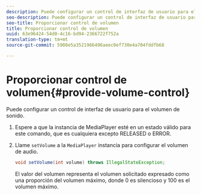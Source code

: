 ```yaml
---
description: Puede configurar un control de interfaz de usuario para el volumen de sonido.
seo-description: Puede configurar un control de interfaz de usuario para el volumen de sonido.
seo-title: Proporcionar control de volumen
title: Proporcionar control de volumen
uuid: 63e96424-54d0-4c16-bd94-2366722f752a
translation-type: tm+mt
source-git-commit: 5908e5a3521966496aeec0ef730e4a704fddfb68

---
```



# Proporcionar control de volumen{#provide-volume-control}

Puede configurar un control de interfaz de usuario para el volumen de sonido.

1. Espere a que la instancia de MediaPlayer esté en un estado válido para este comando, que es cualquiera excepto RELEASED o ERROR.
1. Llame `setVolume` a la `MediaPlayer` instancia para configurar el volumen de audio.

   ```java
   void setVolume(int volume) throws IllegalStateException;
   ```

   El valor del volumen representa el volumen solicitado expresado como una proporción del volumen máximo, donde 0 es silencioso y 100 es el volumen máximo.

